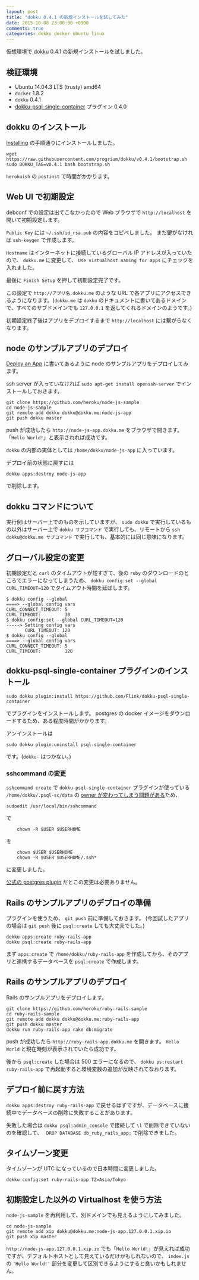 ```yaml
---
layout: post
title: "dokku 0.4.1 の新規インストールを試してみた"
date: 2015-10-08 23:00:00 +0900
comments: true
categories: dokku docker ubuntu linux
---
```

仮想環境で dokku 0.4.1 の新規インストールを試しました。

<!--more-->

## 検証環境

- Ubuntu 14.04.3 LTS (trusty) amd64
- `docker` 1.8.2
- `dokku` 0.4.1
- [dokku-psql-single-container](https://github.com/Flink/dokku-psql-single-container "dokku-psql-single-container") プラグイン 0.4.0

## dokku のインストール

[Installing](https://github.com/progrium/dokku#installing "Installing") の手順通りにインストールしました。

```
wget https://raw.githubusercontent.com/progrium/dokku/v0.4.1/bootstrap.sh
sudo DOKKU_TAG=v0.4.1 bash bootstrap.sh
```

`herokuish` の `postinst` で時間がかかります。

## Web UI で初期設定

debconf での設定は出てこなかったので Web ブラウザで `http://localhost` を開いて初期設定します。

`Public Key` には `~/.ssh/id_rsa.pub` の内容をコピペしました。
まだ鍵がなければ `ssh-keygen` で作成します。

`Hostname` はインターネットに接続しているグローバル IP アドレスが入っていたので、 `dokku.me` に変更して、 `Use virtualhost naming for apps` にチェックを入れました。

最後に `Finish Setup` を押して初期設定完了です。

この設定で `http://アプリ名.dokku.me` のような URL で各アプリにアクセスできるようになります。(`dokku.me` は `dokku` のドキュメントに書いてあるドメインで、すべてのサブドメインでも `127.0.0.1` を返してくれるドメインのようです。)

初期設定終了後はアプリをデプロイするまで `http://localhost` には繋がらなくなります。

## node のサンプルアプリのデプロイ

[Deploy an App](http://progrium.viewdocs.io/dokku/application-deployment/ "Deploy an App") に書いてあるように node のサンプルアプリをデプロイしてみます。

ssh server が入っていなければ `sudo apt-get install openssh-server` でインストールしておきます。

```
git clone https://github.com/heroku/node-js-sample
cd node-js-sample
git remote add dokku dokku@dokku.me:node-js-app
git push dokku master
```

push が成功したら `http://node-js-app.dokku.me` をブラウザで開きます。
「`Hello World!`」と表示されれば成功です。

`dokku` の内部の実体としては `/home/dokku/node-js-app` に入っています。

デプロイ前の状態に戻すには

```
dokku apps:destroy node-js-app
```

で削除します。

## dokku コマンドについて

実行例はサーバー上でのものを示していますが、 `sudo dokku` で実行しているもの以外はサーバー上で `dokku サブコマンド` で実行しても、リモートから `ssh dokku@dokku.me サブコマンド` で実行しても、基本的には同じ意味になります。

## グローバル設定の変更

初期設定だと `curl` のタイムアウトが短すぎて、後の `ruby` のダウンロードのところでエラーになってしまうため、 `dokku config:set --global CURL_TIMEOUT=120` でタイムアウト時間を延ばします。

    $ dokku config --global
    ====> --global config vars
    CURL_CONNECT_TIMEOUT: 5
    CURL_TIMEOUT:         30
    $ dokku config:set --global CURL_TIMEOUT=120
    -----> Setting config vars
           CURL_TIMEOUT: 120
    $ dokku config --global
    ====> --global config vars
    CURL_CONNECT_TIMEOUT: 5
    CURL_TIMEOUT:         120

## dokku-psql-single-container プラグインのインストール

```
sudo dokku plugin:install https://github.com/Flink/dokku-psql-single-container
```

でプラグインをインストールします。
postgres の docker イメージをダウンロードするため、ある程度時間がかかります。

アンインストールは

```
sudo dokku plugin:uninstall psql-single-container
```

です。(`dokku-` はつかない。)

### sshcommand の変更

`sshcommand create` で `dokku-psql-single-container` プラグインが使っている `/home/dokku/.psql-sc/data` の [owner が変わってしまう問題がある](https://github.com/Flink/dokku-psql-single-container/issues/5)ため、

```
sudoedit /usr/local/bin/sshcommand
```

で

```
    chown -R $USER $USERHOME
```

を

```
    chown $USER $USERHOME
    chown -R $USER $USERHOME/.ssh*
```

に変更しました。

[公式の postgres plugin](https://github.com/dokku/dokku-postgres) だとこの変更は必要ありません。

## Rails のサンプルアプリのデプロイの準備

プラグインを使うため、 `git push` 前に準備しておきます。
(今回試したアプリの場合は `git push` 後に `psql:create` しても大丈夫でした。)

```
dokku apps:create ruby-rails-app
dokku psql:create ruby-rails-app
```

まず `apps:create` で `/home/dokku/ruby-rails-app` を作成してから、そのアプリと連携するデータベースを `psql:create` で作成します。

## Rails のサンプルアプリのデプロイ

Rails のサンプルアプリをデプロイします。

```
git clone https://github.com/heroku/ruby-rails-sample
cd ruby-rails-sample
git remote add dokku dokku@dokku.me:ruby-rails-app
git push dokku master
dokku run ruby-rails-app rake db:migrate
```

push が成功したら `http://ruby-rails-app.dokku.me` を開きます。
`Hello World` と現在時刻が表示されていたら成功です。

後から `psql:create` した場合は 500 エラーになるので、 `dokku ps:restart ruby-rails-app` で再起動すると環境変数の追加が反映されてなおります。

## デプロイ前に戻す方法

`dokku apps:destroy ruby-rails-app` で戻せるはずですが、データベースに接続中でデータベースの削除に失敗することがあります。

失敗した場合は `dokku psql:admin_console` で接続して `\l` で削除できていないのを確認して、 ` DROP DATABASE db_ruby_rails_app;` で削除できました。

## タイムゾーン変更

タイムゾーンが UTC になっているので日本時間に変更しました。

```
dokku config:set ruby-rails-app TZ=Asia/Tokyo
```

## 初期設定した以外の Virtualhost を使う方法

`node-js-sample` を再利用して、別ドメインでも見えるようにしてみました。

```
cd node-js-sample
git remote add xip dokku@dokku.me:node-js-app.127.0.0.1.xip.io
git push xip master
```

`http://node-js-app.127.0.0.1.xip.io` でも「`Hello World!`」が見えれば成功ですが、デフォルトホストとして見えているだけかもしれないので、 `index.js` の `'Hello World!'` 部分を変更して区別できるようにすると良いかもしれません。
